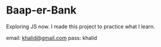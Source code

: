 # Baap-er-Bank
Exploring JS now. I made this project to practice what I learn.

email: khalid@gmail.com
pass: khalid
